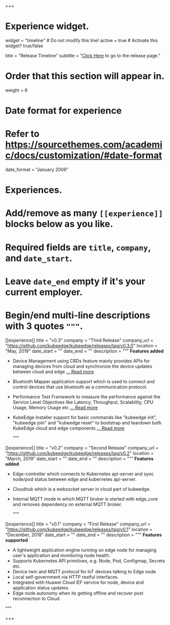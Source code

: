 +++
# Experience widget.
widget = "timeline"  # Do not modify this line!
active = true  # Activate this widget? true/false

title = "Release Timeline"
subtitle = "[Click Here](https://github.com/kubeedge/kubeedge/releases) to go to the release page."

# Order that this section will appear in.
weight = 6

# Date format for experience
#   Refer to https://sourcethemes.com/academic/docs/customization/#date-format
date_format = "January 2006"

# Experiences.
#   Add/remove as many `[[experience]]` blocks below as you like.
#   Required fields are `title`, `company`, and `date_start`.
#   Leave `date_end` empty if it's your current employer.
#   Begin/end multi-line descriptions with 3 quotes `"""`.
[[experience]]
  title = "v0.3"
  company = "Third Release"
  company_url = "https://github.com/kubeedge/kubeedge/releases/tag/v0.3.0"
  location = "May, 2019"
  date_start = ""
  date_end = ""
  description = """
**Features added**  

- Device Management using CRDs feature mainly provides APIs for managing devices from cloud and synchronize the device updates between cloud and edge <a href='https://github.com/kubeedge/kubeedge/blob/master/docs/proposals/device-crd.md' target="_blank">&hellip; Read more</a>
- Bluetooth Mapper application support which is used to connect and control devices that use bluetooth as a communication protocol.
- Performance Test Framework to measure the performance against the Service Level Objectives like Latency, Throughput, Scalability, CPU Usage, Memory Usage etc <a href='https://github.com/kubeedge/kubeedge/blob/master/docs/proposals/perf.md' target="_blank">&hellip; Read more</a>
- KubeEdge Installer support for basic commands like "kubeedge init", "kubeedge join" and "kubeedge reset" to bootstrap and teardown both KubeEdge cloud and edge components <a href='https://github.com/kubeedge/kubeedge/blob/master/docs/proposals/keadm-scope.md' target="_blank">&hellip; Read more</a>

  """

[[experience]]
  title = "v0.2"
  company = "Second Release"
  company_url = "https://github.com/kubeedge/kubeedge/releases/tag/v0.2"
  location = "March, 2019"
  date_start = ""
  date_end = ""
  description = """
**Features added**  

- Edge-controller which connects to Kubernetes api-server and sync node/pod status between edge and kubernetes api-server.
- Cloudhub which is a websocket server in cloud part of kubeedge.
- Internal MQTT mode in which MQTT broker is started with edge_core and removes dependency on external MQTT broker. 

  """

[[experience]]
  title = "v0.1"
  company = "First Release"
  company_url = "https://github.com/kubeedge/kubeedge/releases/tag/v0.1"
  location = "December, 2018"
  date_start = ""
  date_end = ""
  description = """
**Features supported**  

- A lightweight application engine running on edge node for managing user's application and monitoring node health.
- Supports Kubernetes API primitives, e.g. Node, Pod, Configmap, Secrets etc.
- Device twin and MQTT protocol for IoT devices talking to Edge node
- Local self-government via HTTP restful interfaces.
- Integrated with Huawei Cloud IEF service for node, device and application status updates.
- Edge node autonomy when its getting offline and recover post reconnection to Cloud.  

"""

+++
